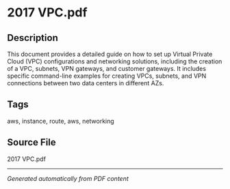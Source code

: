 # 2017 VPC.pdf

## Description
This document provides a detailed guide on how to set up Virtual Private Cloud (VPC) configurations and networking solutions, including the creation of a VPC, subnets, VPN gateways, and customer gateways. It includes specific command-line examples for creating VPCs, subnets, and VPN connections between two data centers in different AZs.
## Tags
aws, instance, route, aws, networking

## Source File
2017 VPC.pdf

---
*Generated automatically from PDF content*
